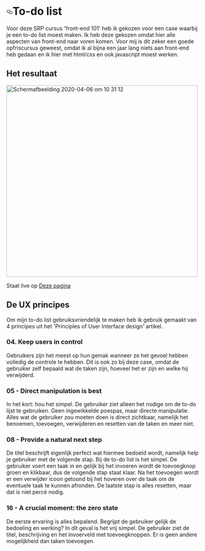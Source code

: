 <h1><a id="user-content-datingapp-feature" class="anchor" aria-hidden="true" href="#datingapp-feature"><svg class="octicon octicon-link" viewBox="0 0 16 16" version="1.1" width="16" height="16" aria-hidden="true"><path fill-rule="evenodd" d="M4 9h1v1H4c-1.5 0-3-1.69-3-3.5S2.55 3 4 3h4c1.45 0 3 1.69 3 3.5 0 1.41-.91 2.72-2 3.25V8.59c.58-.45 1-1.27 1-2.09C10 5.22 8.98 4 8 4H4c-.98 0-2 1.22-2 2.5S3 9 4 9zm9-3h-1v1h1c1 0 2 1.22 2 2.5S13.98 12 13 12H9c-.98 0-2-1.22-2-2.5 0-.83.42-1.64 1-2.09V6.25c-1.09.53-2 1.84-2 3.25C6 11.31 7.55 13 9 13h4c1.45 0 3-1.69 3-3.5S14.5 6 13 6z"></path></svg></a>To-do list</h1>
<p>Voor deze SRP cursus 'front-end 101' heb ik gekozen voor een case waarbij je een to-do list moest maken. Ik heb deze gekozen omdat hier alle aspecten van front-end naar voren komen. Voor mij is dit zeker een goede opfriscursus geweest, omdat ik al bijna een jaar lang niets aan front-end heb gedaan en ik hier met html/css en ook javascript moest werken.</p>
  <h2>Het resultaat</h2>
<img width="500" alt="Schermafbeelding 2020-04-06 om 10 31 12" src="https://user-images.githubusercontent.com/37179947/117430507-816eb180-af28-11eb-908f-2950e27a66e4.png">
<p>Staat live op <a href="">Deze pagina</a>
<h2>De UX principes</h2>
<p>Om mijn to-do list gebruiksvriendelijk te maken heb ik gebruik gemaakt van 4 principes uit het 'Principles of User Interface design'  artikel.</p>
<h3>04. Keep users in control</h3>
<p>Gebruikers zijn het meest op hun gemak wanneer ze het gevoel hebben volledig de controle te hebben. Dit is ook zo bij deze case, omdat de gebruiker zelf bepaald wat de taken zijn, hoeveel het er zijn en welke hij verwijderd. </p>
<h3>05 - Direct manipulation is best</h3>
<p>In het kort: hou het simpel. De gebruiker ziet alleen het nodige om de to-do lijst te gebruiken. Geen ingewikkelde poespas, maar directe manipulatie. Alles wat de gebruiker zou moeten doen is direct zichtbaar, namelijk het benoemen, toevoegen, verwijderen en resetten van de taken en meer niet.</p>
<h3>08 - Provide a natural next step</h3>
<p>De titel beschrijft eigenlijk perfect wat hiermee bedoeld wordt, namelijk help je gebruiker met de volgende stap. Bij de to-do list is het simpel. De gebruiker voert een taak in en gelijk bij het invoeren wordt de toevoegknop groen en klikbaar, dus de volgende stap staat klaar. Na het toevoegen wordt er een verwijder icoon getoond bij het hoveren over de taak om de eventuele taak te kunnen afronden. De laatste stap is alles resetten, maar dat is niet percé nodig.</p>
<h3>16 - A crucial moment: the zero state</h3>
<p>De eerste ervaring is alles bepalend. Begrijpt de gebruiker gelijk de bedoeling en werking?
In dit geval is het vrij simpel. De gebruiker ziet de titel, beschrijving en het invoerveld met toevoegknoppen. Er is geen andere mogelijkheid dan taken toevoegen.</p>
